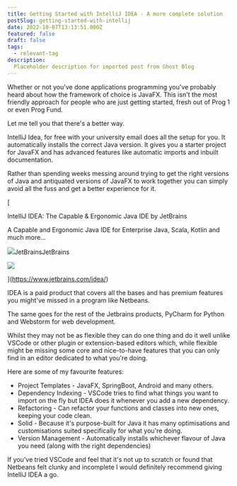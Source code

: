```yaml
---
title: Getting Started with IntelliJ IDEA - A more complete solution
postSlug: getting-started-with-intellij
date: 2022-10-07T13:13:51.000Z
featured: false
draft: false
tags:
  - relevant-tag
description:
  Placeholder description for imported post from Ghost Blog 
---
```

Whether or not you've done applications programming you've probably heard about how the framework of choice is JavaFX. This isn't the most friendly approach for people who are just getting started, fresh out of Prog 1 or even Prog Fund.

Let me tell you that there's a better way.

IntelliJ Idea, for free with your university email does all the setup for you. It automatically installs the correct Java version. It gives you a starter project for JavaFX and has advanced features like automatic imports and inbuilt documentation.

Rather than spending weeks messing around trying to get the right versions of Java and antiquated versions of JavaFX to work together you can simply avoid all the fuss and get a better experience for it.

[

IntelliJ IDEA: The Capable & Ergonomic Java IDE by JetBrains

A Capable and Ergonomic Java IDE for Enterprise Java, Scala, Kotlin and much more...

![](https://www.jetbrains.com/apple-touch-icon.png?r=1234)JetBrainsJetBrains

![](https://resources.jetbrains.com/storage/products/intellij-idea/img/meta/preview.png)

](https://www.jetbrains.com/idea/)

IDEA is a paid product that covers all the bases and has premium features you might've missed in a program like Netbeans.

The same goes for the rest of the Jetbrains products, PyCharm for Python and Webstorm for web development.

Whilst they may not be as flexible they can do one thing and do it well unlike VSCode or other plugin or extension-based editors which, while flexible might be missing some core and nice-to-have features that you can only find in an editor dedicated to what you're doing.

Here are some of my favourite features:

*   Project Templates - JavaFX, SpringBoot, Android and many others.
*   Dependency Indexing - VSCode tries to find what things you want to import on the fly but IDEA does it whenever you add a new dependency.
*   Refactoring - Can refactor your functions and classes into new ones, keeping your code clean.
*   Solid - Because it's purpose-built for Java it has many optimisations and customisations suited specifically for what you're doing.
*   Version Management - Automatically installs whichever flavour of Java you need (along with the right dependencies)

If you've tried VSCode and feel that it's not up to scratch or found that Netbeans felt clunky and incomplete I would definitely recommend giving IntelliJ IDEA a go.
